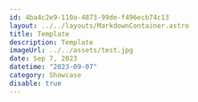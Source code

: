 ```yaml
---
id: 4ba4c2e9-110a-4873-99de-f496ecb74c13
layout: ../../layouts/MarkdownContainer.astro
title: Template
description: Template
imageUrl: ../../assets/test.jpg
date: Sep 7, 2023
datetime: "2023-09-07"
category: Showcase
disable: true
---
```

